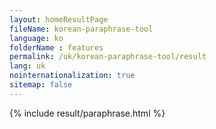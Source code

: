 ```yaml
---
layout: homeResultPage
fileName: korean-paraphrase-tool
language: ko
folderName : features
permalink: /uk/korean-paraphrase-tool/result
lang: uk
nointernationalization: true
sitemap: false
---
```

{% include result/paraphrase.html %}

<script src="/js/result/paraprashing.js" data-foldername="{{page.folderName}}" data-lang="{{page.lang}}"></script>